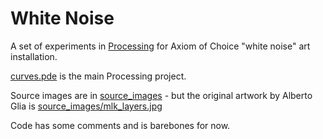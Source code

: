 # White Noise

A set of experiments in [Processing](https://processing.org/download/) for Axiom of Choice "white noise" art installation.

[curves.pde](curves.pde) is the main Processing project.

Source images are in [source_images](source_images) - but the original artwork by Alberto Glia is [source_images/mlk_layers.jpg](source_images/mlk_layers.jpg)

Code has some comments and is barebones for now.